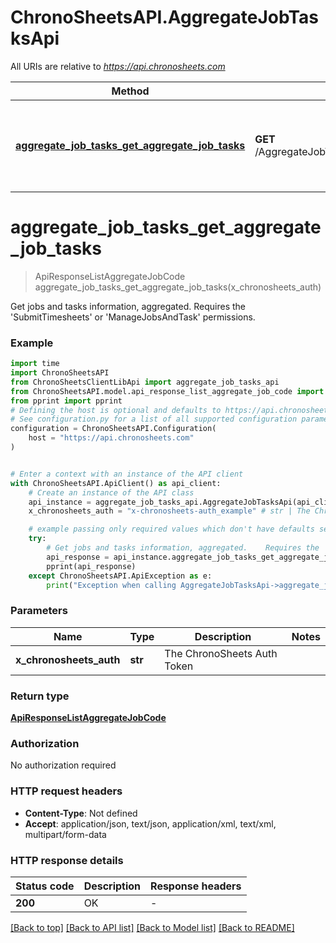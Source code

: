 # ChronoSheetsAPI.AggregateJobTasksApi

All URIs are relative to *https://api.chronosheets.com*

Method | HTTP request | Description
------------- | ------------- | -------------
[**aggregate_job_tasks_get_aggregate_job_tasks**](AggregateJobTasksApi.md#aggregate_job_tasks_get_aggregate_job_tasks) | **GET** /AggregateJobTasks/GetAggregateJobTasks | Get jobs and tasks information, aggregated.    Requires the &#39;SubmitTimesheets&#39; or &#39;ManageJobsAndTask&#39; permissions.


# **aggregate_job_tasks_get_aggregate_job_tasks**
> ApiResponseListAggregateJobCode aggregate_job_tasks_get_aggregate_job_tasks(x_chronosheets_auth)

Get jobs and tasks information, aggregated.    Requires the 'SubmitTimesheets' or 'ManageJobsAndTask' permissions.

### Example

```python
import time
import ChronoSheetsAPI
from ChronoSheetsClientLibApi import aggregate_job_tasks_api
from ChronoSheetsAPI.model.api_response_list_aggregate_job_code import ApiResponseListAggregateJobCode
from pprint import pprint
# Defining the host is optional and defaults to https://api.chronosheets.com
# See configuration.py for a list of all supported configuration parameters.
configuration = ChronoSheetsAPI.Configuration(
    host = "https://api.chronosheets.com"
)


# Enter a context with an instance of the API client
with ChronoSheetsAPI.ApiClient() as api_client:
    # Create an instance of the API class
    api_instance = aggregate_job_tasks_api.AggregateJobTasksApi(api_client)
    x_chronosheets_auth = "x-chronosheets-auth_example" # str | The ChronoSheets Auth Token

    # example passing only required values which don't have defaults set
    try:
        # Get jobs and tasks information, aggregated.    Requires the 'SubmitTimesheets' or 'ManageJobsAndTask' permissions.
        api_response = api_instance.aggregate_job_tasks_get_aggregate_job_tasks(x_chronosheets_auth)
        pprint(api_response)
    except ChronoSheetsAPI.ApiException as e:
        print("Exception when calling AggregateJobTasksApi->aggregate_job_tasks_get_aggregate_job_tasks: %s\n" % e)
```

### Parameters

Name | Type | Description  | Notes
------------- | ------------- | ------------- | -------------
 **x_chronosheets_auth** | **str**| The ChronoSheets Auth Token |

### Return type

[**ApiResponseListAggregateJobCode**](ApiResponseListAggregateJobCode.md)

### Authorization

No authorization required

### HTTP request headers

 - **Content-Type**: Not defined
 - **Accept**: application/json, text/json, application/xml, text/xml, multipart/form-data

### HTTP response details
| Status code | Description | Response headers |
|-------------|-------------|------------------|
**200** | OK |  -  |

[[Back to top]](#) [[Back to API list]](../README.md#documentation-for-api-endpoints) [[Back to Model list]](../README.md#documentation-for-models) [[Back to README]](../README.md)

